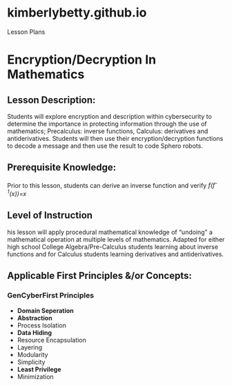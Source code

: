 # kimberlybetty.github.io
Lesson Plans


# Encryption/Decryption In Mathematics
## Lesson Description: 
Students will explore encryption and description within cybersecurity to determine the importance in protecting information through the use of mathematics; Precalculus: inverse functions, Calculus: derivatives and antiderivatives. Students will then use their encryption/decryption functions to decode a message and then use the result to code Sphero robots. 
## Prerequisite Knowledge: 
Prior to this lesson, students can derive an inverse function and verify _f(f<sup>-1</sup>(x))=x_
## Level of Instruction
his lesson will apply procedural mathematical knowledge of “undoing” a mathematical operation at multiple levels of mathematics. Adapted for either high school College Algebra/Pre-Calculus students learning about inverse functions and for Calculus students learning derivatives and antiderivatives. 
## Applicable First Principles &/or Concepts: 
### GenCyberFirst Principles
* **Domain Seperation**
* **Abstraction**
* Process Isolation
* **Data Hiding**
* Resource Encapsulation
* Layering
* Modularity
* Simplicity
* **Least Privilege**
* Minimization
